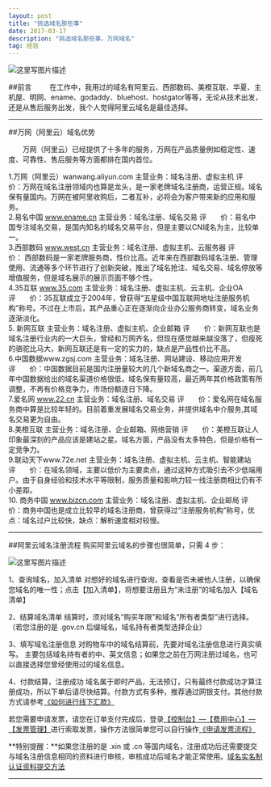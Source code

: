 ```yaml
---
layout: post
title: "挑选域名那些事"
date: 2017-03-17 
description: "挑选域名那些事，万网域名"
tag: 经验 
---  
```

![这里写图片描述](http://img.blog.csdn.net/20170309175824764?watermark/2/text/aHR0cDovL2Jsb2cuY3Nkbi5uZXQvcXFfMjIwODA3Mzc=/font/5a6L5L2T/fontsize/400/fill/I0JBQkFCMA==/dissolve/70/gravity/SouthEast)

##前言
&emsp;&emsp;  在工作中，我用过的域名有阿里云、西部数码、美橙互联、华夏、主机屋、明网、ename、godaddy、bluehost、hostgator等等，无论从技术出发，还是从售后服务出发，我个人觉得阿里云域名是最佳选择。

-------------------

##万网（阿里云）域名优势

&emsp;&emsp;万网（阿里云）已经提供了十多年的服务，万网在产品质量例如稳定性、速度、可靠性、售后服务等方面都排在国内首位。

1.万网（阿里云）wanwang.aliyun.com
主营业务：域名注册、虚拟主机
评&emsp;&emsp;价：万网在域名注册领域内也算是龙头，是一家老牌域名注册商，运营正规。域名保有量国内。万网在被阿里收购后，二者互补，必将会为客户带来新的应用和服务。
<br/>
 2.易名中国 www.ename.cn
主营业务：域名注册、域名交易
评&emsp;&emsp;价：易名中国专注域名交易，是国内知名的域名交易平台，但是主要以CN域名为主，比较单一。
<br/>
3.西部数码 www.west.cn
主营业务：域名注册、虚拟主机、云服务器
评&emsp;&emsp;价： 西部数码是一家老牌服务商，性价比高。近年来在西部数码域名注册、管理使用、流通等多个环节进行了创新突破，推出了域名抢注、域名交易、域名停放等增值服务，但是域名展示的展示页面不够个性。
<br/>
 4.35互联 www.35.com
主营业务：域名注册、虚拟主机、云主机、企业OA
评&emsp;&emsp;价：35互联成立于2004年，曾获得“五星级中国互联网地址注册服务机构”称号。不过在上市后，其产品重心正在逐渐向企业办公服务商转变，域名业务逐渐淡化。
<br/>
5. 新网互联
主营业务：域名注册、虚拟主机、企业邮箱
评&emsp;&emsp;价：新网互联也是域名注册行业内的一大巨头，曾经和万网齐名，但现在感觉越来越没落了，但瘦死的骆驼比马大，新网互联还是有一定的实力的，缺点是产品性价比不高。
<br/>
 6.中国数据www.zgsj.com
主营业务：域名注册、网站建设、移动应用开发
评&emsp;&emsp;价：中国数据目前是国内注册量较大的几个新域名商之一。渠道方面，前几年中国数据给出的域名渠道价格很低，域名保有量较高，最近两年其价格政策有所调整，不再有价格竞争力，市场份额逐日下降。
 <br/>
7.爱名网 www.22.cn
主营业务：域名注册、域名交易
评&emsp;&emsp;价：爱名网在域名服务商中算是比较年轻的。目前着重发展域名交易业务，并提供域名中介服务,其域名交易更为自由。
 <br/>
8.美橙互联
主营业务：域名注册、企业邮箱、网络营销
评&emsp;&emsp;价：美橙互联让人印象最深刻的产品应该是建站之星。域名方面，产品没有太多特色，但是价格有一定竞争力。
 <br/>
9.联动天下www.72e.net
主营业务：域名注册、虚拟主机、云主机、智能建站
评&emsp;&emsp;价：在域名领域，主要以低价为主要卖点，通过这种方式吸引去不少低端用户。由于自身经验和技术水平等限制，服务质量和影响力较一线注册商相比仍有不小差距。
 <br/>
10. 商务中国 www.bizcn.com
主营业务：域名注册、虚拟主机、企业邮局
评&emsp;&emsp;价：商务中国也是成立比较早的域名注册商，曾获得过“注册服务机构”称号，优点：域名过户比较快，缺点：解析速度相对较慢。

-------------------------------

##阿里云域名注册流程
购买阿里云域名的步骤也很简单，只需 4 步：

  ![这里写图片描述](http://img.blog.csdn.net/20170310212705667?watermark/2/text/aHR0cDovL2Jsb2cuY3Nkbi5uZXQvcXFfMjIwODA3Mzc=/font/5a6L5L2T/fontsize/400/fill/I0JBQkFCMA==/dissolve/70/gravity/SouthEast)

1、查询域名，加入清单
对想好的域名进行查询，查看是否未被他人注册，以确保您域名的唯一性；点击【加入清单】，将想要注册且为“未注册”的域名加入【域名清单】

2、结算域名清单
结算时，须对域名“购买年限”和域名“所有者类型”进行选择。（若您注册的是 .gov.cn 后缀域名，域名持有者类型选择企业）
  
3、填写域名注册信息
对购物车中的域名结算前，先要对域名注册信息进行真实填写。
主要包括域名持有者的中、英文信息；如果您之前在万网注册过域名，也可以直接选择您曾经使用过的域名信息。

4、付款结算，注册成功
域名属于即时产品，无法预订，只有最终付款成功才算注册成功，所以下单后请尽快结算。付款方式有多种，推荐通过网银支付。其他付款方式请参考[《如何进行线下汇款》](https://help.aliyun.com/knowledge_detail/37108.html)

若您需要申请发票，请您在订单支付完成后，登录[【控制台】—【费用中心】—【发票管理】](https://account.aliyun.com/login/login.htm?oauth_callback=http://expense.console.aliyun.com/?spm=5176.7735895.2.2.jcTPHi#/invoice/create)进行索取发票，操作方法很简单您可以自行操作[《申请发票流程》](https://help.aliyun.com/knowledge_detail/37053.html)

**特别提醒：**如果您注册的是 .xin 或 .cn 等国内域名，注册成功后还需要提交与域名注册信息相同的资料进行审核，审核成功后域名才能正常使用。[域名实名制认证资料提交方法](https://help.aliyun.com/knowledge_detail/35881.html) 


----------------------------

